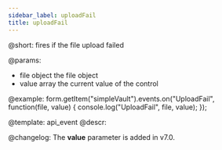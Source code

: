 ```yaml
---
sidebar_label: uploadFail
title: uploadFail
---          
```


@short: fires if the file upload failed
 

@params:
- file      object      the file object
- value     array     the current value of the control 


@example:
form.getItem("simpleVault").events.on("UploadFail", function(file, value) {
    console.log("UploadFail", file, value);
});


@template: api_event
@descr:

@changelog:
The **value** parameter is added in v7.0.